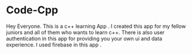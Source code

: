 # Code-Cpp
Hey Everyone.
This is a c++ learning App . I created this app for my fellow juniors and all of them who wants to learn c++.
There is also user authentication in this app for providing you your own ui and data experience.
I used firebase in this app .
